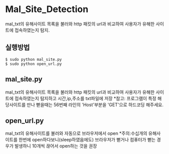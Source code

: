 # Mal_Site_Detection

mal_txt의 유해사이트 목록을 불러와 http 패킷의 url과 비교하여 사용자가 유해한 사이트에 접속하였는지 탐지.


실행방법
----
    $ sudo python mal_site.py 
    $ sudo python open_url.py


mal_site.py
-----------
mal_txt의 유해사이트 목록을 불러와 http 패킷의 url과 비교하여 사용자가 유해한 사이트에 접속하였는지 탐지하고 시간,ip,주소를 txt파일에 저장
*참고: 프로그램이 특정 해당사이트를 만나 뻗을때는 56번째 라인의 'Host'부분을 'GET'으로 하드코딩 해주세요.

open_url.py
-----------
mal_txt의 유해사이트를 불러와 자동으로 브라우저에서 open
*주의:수십개의 유해사이트를 한번에 open하다보니(sleep하였음에도) 브라우저가 뻗거나 컴퓨터가 뻗는 경우가 발생하니 10개씩 끊어서 open하는 것을 권장
